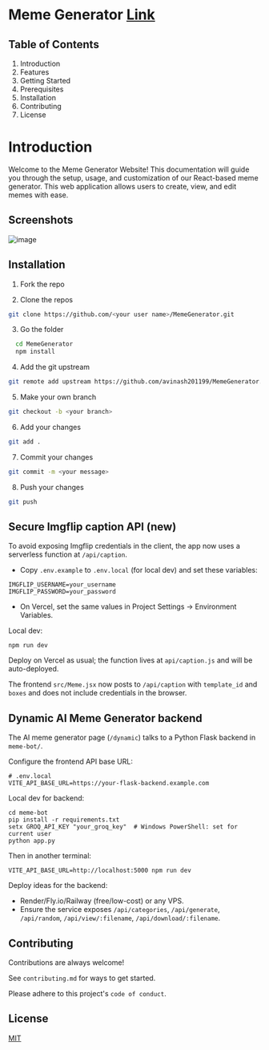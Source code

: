 
# Meme Generator [Link](https://meme-generator-three-psi.vercel.app/)

## Table of Contents
1. Introduction
2. Features
3. Getting Started
4. Prerequisites
5. Installation
6. Contributing
7. License


# Introduction
Welcome to the Meme Generator Website! This documentation will guide you through the setup, usage, and customization of our React-based meme generator. This web application allows users to create, view, and edit memes with ease.



## Screenshots

![image](https://github.com/avinash201199/MemeGenerator/assets/61057666/b80b2277-8d3b-4f4f-bca4-9a7e810d51bb)





## Installation

1. Fork the repo

2. Clone the repos 
```bash 
git clone https://github.com/<your user name>/MemeGenerator.git
```
3. Go the folder

```bash
  cd MemeGenerator
  npm install 
```

4. Add the git upstream
```bash 
git remote add upstream https://github.com/avinash201199/MemeGenerator.git
```

5. Make your own branch
``` bash
git checkout -b <your branch> 
```

6. Add your changes
```bash 
git add .
```
7. Commit your changes
```bash 
git commit -m <your message>
```
8. Push your changes
```bash 
git push
```

## Secure Imgflip caption API (new)

To avoid exposing Imgflip credentials in the client, the app now uses a serverless function at `/api/caption`.

- Copy `.env.example` to `.env.local` (for local dev) and set these variables:

```
IMGFLIP_USERNAME=your_username
IMGFLIP_PASSWORD=your_password
```

- On Vercel, set the same values in Project Settings → Environment Variables.

Local dev:

```
npm run dev
```

Deploy on Vercel as usual; the function lives at `api/caption.js` and will be auto-deployed.

The frontend `src/Meme.jsx` now posts to `/api/caption` with `template_id` and `boxes` and does not include credentials in the browser.

## Dynamic AI Meme Generator backend

The AI meme generator page (`/dynamic`) talks to a Python Flask backend in `meme-bot/`.

Configure the frontend API base URL:

```
# .env.local
VITE_API_BASE_URL=https://your-flask-backend.example.com
```

Local dev for backend:

```
cd meme-bot
pip install -r requirements.txt
setx GROQ_API_KEY "your_groq_key"  # Windows PowerShell: set for current user
python app.py
```

Then in another terminal:

```
VITE_API_BASE_URL=http://localhost:5000 npm run dev
```

Deploy ideas for the backend:
- Render/Fly.io/Railway (free/low-cost) or any VPS.
- Ensure the service exposes `/api/categories`, `/api/generate`, `/api/random`, `/api/view/:filename`, `/api/download/:filename`.

## Contributing

Contributions are always welcome!

See `contributing.md` for ways to get started.

Please adhere to this project's `code of conduct`.

## License

[MIT](https://choosealicense.com/licenses/mit/)
